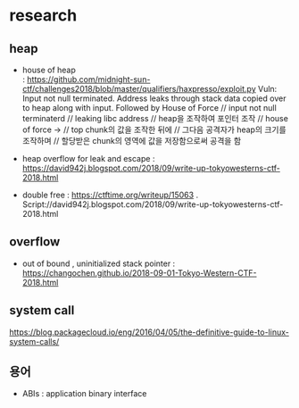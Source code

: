# research 

## heap 
- house of heap   
: <https://github.com/midnight-sun-ctf/challenges2018/blob/master/qualifiers/haxpresso/exploit.py>
Vuln: Input not null terminated. Address leaks through stack data copied over to heap along with input. Followed by House of Force
// input not null terminaterd 
// leaking libc address 
// heap을 조작하여 포인터 조작 
// house of force ->
// top chunk의 값을 조작한 뒤에 
// 그다음 공격자가 heap의 크기를 조작하며 
// 할당받은 chunk의 영역에 값을 저장함으로써 공격을 함 

- heap overflow for leak and escape 
: <https://david942j.blogspot.com/2018/09/write-up-tokyowesterns-ctf-2018.html>

- double free 
: <https://ctftime.org/writeup/15063>
. Script://david942j.blogspot.com/2018/09/write-up-tokyowesterns-ctf-2018.html
## overflow 
- out of bound , uninitialized stack pointer 
: <https://changochen.github.io/2018-09-01-Tokyo-Western-CTF-2018.html>

## system call 
https://blog.packagecloud.io/eng/2016/04/05/the-definitive-guide-to-linux-system-calls/


## 용어 
- ABIs : application binary interface 


